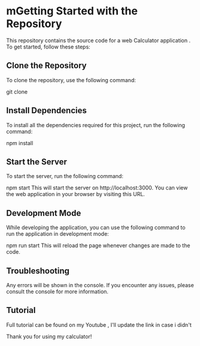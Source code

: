 # mGetting Started with the Repository
This repository contains the source code for a web Calculator application . To get started, follow these steps:

## Clone the Repository
To clone the repository, use the following command:



git clone <repository-url>

## Install Dependencies
To install all the dependencies required for this project, run the following command:



npm install

## Start the Server


To start the server, run the following command:

npm start
This will start the server on http://localhost:3000. You can view the web application in your browser by visiting this URL.

## Development Mode
While developing the application, you can use the following command to run the application in development mode:



npm run start
This will reload the page whenever changes are made to the code.

## Troubleshooting
Any errors will be shown in the console. If you encounter any issues, please consult the console for more information.


## Tutorial 
Full tutorial can be found on my Youtube , I'll update the link in case i didn't 


Thank you for using my calculator!




